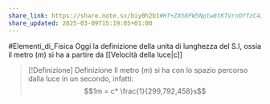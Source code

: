 ```yaml
---
share_link: https://share.note.sx/biy0h2b1#Hf+ZXh8FW5Nptw8tKTVrnOYfzC4Jv66qTiolUbJ5sVw
share_updated: 2025-03-09T15:19:05+01:00
---
```

#Elementi_di_Fisica
Oggi la definizione della unita di lunghezza del S.I, ossia il metro $(m)$ si ha a partire da [[Velocità della luce|c]]

>[!Definizione] Definizione
>Il metro $(m)$ si ha con lo spazio percorso dalla luce in un secondo, infatti:
>$$1m = c* \frac{1}{299,792,458}s$$